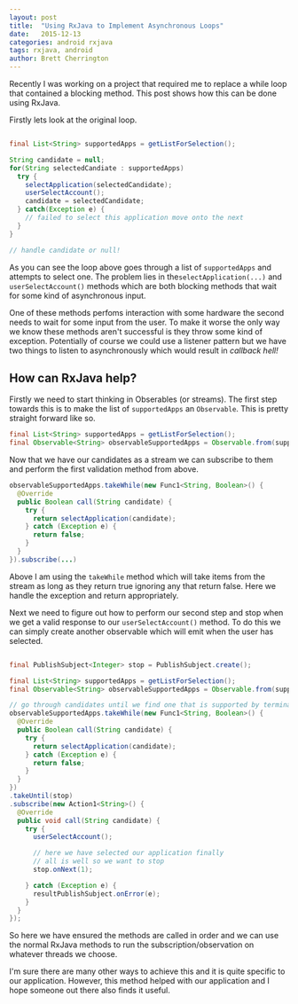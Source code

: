 ```yaml
---
layout: post
title:  "Using RxJava to Implement Asynchronous Loops"
date:   2015-12-13
categories: android rxjava
tags: rxjava, android
author: Brett Cherrington
---
```


Recently I was working on a project that required me to replace a while loop that contained a blocking method. This post shows how this can be done using RxJava.

Firstly lets look at the original loop.

```java

final List<String> supportedApps = getListForSelection();

String candidate = null;
for(String selectedCandiate : supportedApps)
  try {
    selectApplication(selectedCandidate);
    userSelectAccount();
    candidate = selectedCandidate;
  } catch(Exception e) {
    // failed to select this application move onto the next
  }
}

// handle candidate or null!

```

As you can see the loop above goes through a list of `supportedApps` and attempts
to select one. The problem lies in the`selectApplication(...)` and
`userSelectAccount()` methods which are both blocking methods that wait for some
kind of asynchronous input.

One of these methods perfoms interaction with some hardware the second needs to wait for some
input from the user. To make it worse the only way we know these methods aren't
successful is they throw some kind of exception. Potentially of course we could
use a listener pattern but we have two things to listen to asynchronously which
would result in *callback hell!*

## How can RxJava help?

Firstly we need to start thinking in Obserables (or streams). The first step towards
this is to make the list of `supportedApps` an `Observable`. This is pretty straight
forward like so.

```java
final List<String> supportedApps = getListForSelection();
final Observable<String> observableSupportedApps = Observable.from(supportedApps);
```

Now that we have our candidates as a stream we can subscribe to them and perform the
first validation method from above.

```java
observableSupportedApps.takeWhile(new Func1<String, Boolean>() {
  @Override
  public Boolean call(String candidate) {
    try {
      return selectApplication(candidate);
    } catch (Exception e) {
      return false;
    }
  }
}).subscribe(...)

```
Above I am using the `takeWhile` method which will take items from the stream as long
as they return true ignoring any that return false. Here we handle the exception
and return appropriately.

Next we need to figure out how to perform our second step and stop when we get a valid
response to our `userSelectAccount()` method. To do this we can simply create another
observable which will emit when the user has selected.

```java

final PublishSubject<Integer> stop = PublishSubject.create();

final List<String> supportedApps = getListForSelection();
final Observable<String> observableSupportedApps = Observable.from(supportedApps);

// go through candidates until we find one that is supported by terminal and is valid
observableSupportedApps.takeWhile(new Func1<String, Boolean>() {
  @Override
  public Boolean call(String candidate) {
    try {
      return selectApplication(candidate);
    } catch (Exception e) {
      return false;
    }
  }
})
.takeUntil(stop)
.subscribe(new Action1<String>() {
  @Override
  public void call(String candidate) {
    try {
      userSelectAccount();

      // here we have selected our application finally
      // all is well so we want to stop
      stop.onNext(1);

    } catch (Exception e) {
      resultPublishSubject.onError(e);
    }
  }
});
```

So here we have ensured the methods are called in order and we can use the normal
RxJava methods to run the subscription/observation on whatever threads we choose.

I'm sure there are many other ways to achieve this and it is quite specific to our
application. However, this method helped with our application and I hope someone
out there also finds it useful.
